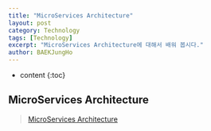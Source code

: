 ```yaml
---
title: "MicroServices Architecture"
layout: post
category: Technology
tags: [Technology]
excerpt: "MicroServices Architecture에 대해서 배워 봅시다."
author: BAEKJungHo
---
```


* content
{:toc}

## MicroServices Architecture

  > [MicroServices Architecture](https://futurecreator.github.io/2018/09/14/what-is-microservices-architecture/)
